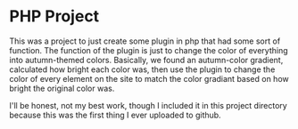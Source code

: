 # PHP Project

This was a project to just create some plugin in php that had some sort of function. The function of the plugin is just to change the color of everything into autumn-themed colors. Basically, we found an autumn-color gradient, calculated how bright each color was, then use the plugin to change the color of every element on the site to match the color gradiant based on how bright the original color was.

I'll be honest, not my best work, though I included it in this project directory because this was the first thing I ever uploaded to github. 
